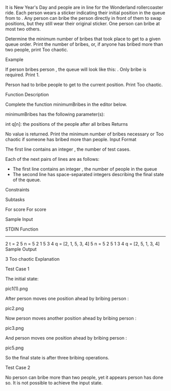 It is New Year's Day and people are in line for the Wonderland rollercoaster ride. Each person wears a sticker indicating their initial position in the queue from  to . Any person can bribe the person directly in front of them to swap positions, but they still wear their original sticker. One person can bribe at most two others.

Determine the minimum number of bribes that took place to get to a given queue order. Print the number of bribes, or, if anyone has bribed more than two people, print Too chaotic.

Example


If person  bribes person , the queue will look like this: . Only  bribe is required. Print 1.


Person  had to bribe  people to get to the current position. Print Too chaotic.

Function Description

Complete the function minimumBribes in the editor below.

minimumBribes has the following parameter(s):

int q[n]: the positions of the people after all bribes
Returns

No value is returned. Print the minimum number of bribes necessary or Too chaotic if someone has bribed more than  people.
Input Format

The first line contains an integer , the number of test cases.

Each of the next  pairs of lines are as follows:
- The first line contains an integer , the number of people in the queue
- The second line has  space-separated integers describing the final state of the queue.

Constraints

Subtasks

For  score
For  score

Sample Input

STDIN       Function
-----       --------
2           t = 2
5           n = 5
2 1 5 3 4   q = [2, 1, 5, 3, 4]
5           n = 5
2 5 1 3 4   q = [2, 5, 1, 3, 4]
Sample Output

3
Too chaotic
Explanation

Test Case 1

The initial state:

pic1(1).png

After person  moves one position ahead by bribing person :

pic2.png

Now person  moves another position ahead by bribing person :

pic3.png

And person  moves one position ahead by bribing person :

pic5.png

So the final state is  after three bribing operations.

Test Case 2

No person can bribe more than two people, yet it appears person  has done so. It is not possible to achieve the input state.